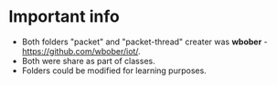 # Important info
- Both folders "packet" and "packet-thread" creater was **wbober** - https://github.com/wbober/iot/.  
- Both were share as part of classes.  
- Folders could be modified for learning purposes.  